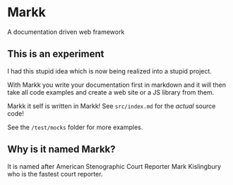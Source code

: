 # Markk

A documentation driven web framework

## This is an experiment

I had this stupid idea which is now being realized into a stupid project.

With Markk you write your documentation first in markdown and it will then take all code examples and create a web site or a JS library from them.

Markk it self is written in Markk! See `src/index.md` for the *actual* source code!

See the `/test/mocks` folder for more examples.

## Why is it named Markk?

It is named after American Stenographic Court Reporter Mark Kislingbury who is the fastest court reporter.